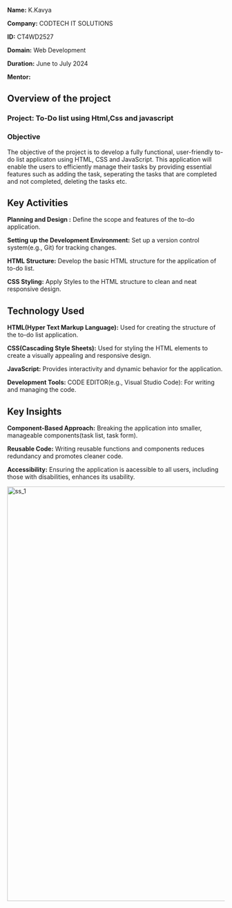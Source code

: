 **Name:** K.Kavya

**Company:** CODTECH IT SOLUTIONS

**ID:** CT4WD2527

**Domain:** Web Development

**Duration:** June to July 2024 

**Mentor:** 

## Overview of the project 

### Project: To-Do list using Html,Css and javascript
### Objective

The objective of the project is to develop a fully functional, user-friendly to-do list applicaton using HTML, CSS and JavaScript. This application will enable the users to efficiently manage their tasks by providing essential features such as adding the task, seperating the tasks that are completed and not completed, deleting the tasks etc.

## Key Activities
**Planning and Design :** Define the scope and features of the to-do application.

**Setting up the Development Environment:** Set up a version control system(e.g., Git) for tracking changes.

**HTML Structure:** Develop the basic HTML structure for the application of to-do list.

**CSS Styling:** Apply Styles to the HTML structure to clean and neat responsive design.

## Technology Used
**HTML(Hyper Text Markup Language):** Used for creating the structure of the to-do list application.

**CSS(Cascading Style Sheets):** Used for styling the HTML elements to create a visually appealing and responsive design.

**JavaScript:** Provides interactivity and dynamic behavior for the application.

**Development Tools:** CODE EDITOR(e.g., Visual Studio Code): For writing and managing the code.

## Key Insights

**Component-Based Approach:** Breaking the application into smaller, manageable components(task list, task form).

**Reusable Code:** Writing reusable functions and components reduces redundancy and promotes cleaner code.

**Accessibility:** Ensuring the application is aacessible to all users, including those with disabilities, enhances its usability.

<img width="960" alt="ss_1" src="https://github.com/Kavya-Kesani/CODTECH-Task1/assets/174758012/7a77721d-d67f-40e3-8db9-6889c3516f7a">


